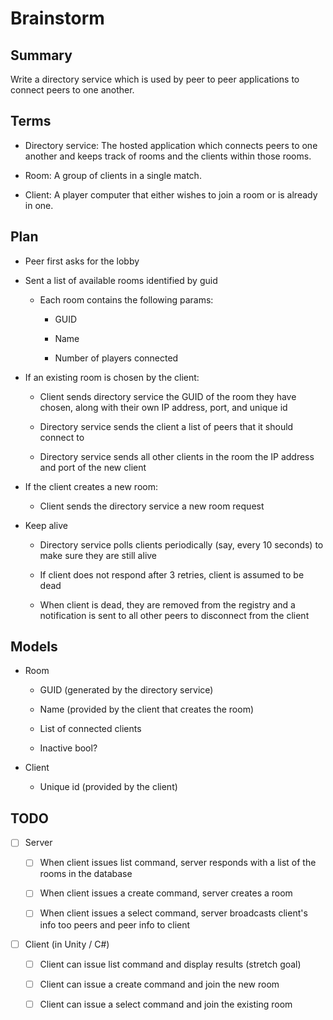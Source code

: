 # Brainstorm

## Summary

Write a directory service which is used by peer to peer applications to connect
peers to one another.

## Terms

- Directory service: The hosted application which connects peers to one another
  and keeps track of rooms and the clients within those rooms.

- Room: A group of clients in a single match.

- Client: A player computer that either wishes to join a room or is already in
  one.

## Plan

- Peer first asks for the lobby

- Sent a list of available rooms identified by guid

  - Each room contains the following params:

    - GUID

    - Name

    - Number of players connected

- If an existing room is chosen by the client:

  - Client sends directory service the GUID of the room they have chosen,
    along with their own IP address, port, and unique id

  - Directory service sends the client a list of peers that it should connect
    to

  - Directory service sends all other clients in the room the IP address and
    port of the new client

- If the client creates a new room:

  - Client sends the directory service a new room request

- Keep alive

  - Directory service polls clients periodically (say, every 10 seconds) to make
    sure they are still alive

  - If client does not respond after 3 retries, client is assumed to be dead

  - When client is dead, they are removed from the registry and a notification
    is sent to all other peers to disconnect from the client

## Models

- Room

  - GUID (generated by the directory service)

  - Name (provided by the client that creates the room)

  - List of connected clients

  - Inactive bool?

- Client

  - Unique id (provided by the client)

## TODO

- [ ] Server

  - [ ] When client issues list command, server responds with a list of the
  rooms in the database

  - [ ] When client issues a create command, server creates a room

  - [ ] When client issues a select command, server broadcasts client's info
  too peers and peer info to client

- [ ] Client (in Unity / C#)

  - [ ] Client can issue list command and display results (stretch goal)

  - [ ] Client can issue a create command and join the new room

  - [ ] Client can issue a select command and join the existing room
